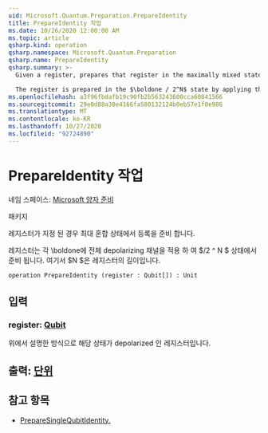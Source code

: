 ```yaml
---
uid: Microsoft.Quantum.Preparation.PrepareIdentity
title: PrepareIdentity 작업
ms.date: 10/26/2020 12:00:00 AM
ms.topic: article
qsharp.kind: operation
qsharp.namespace: Microsoft.Quantum.Preparation
qsharp.name: PrepareIdentity
qsharp.summary: >-
  Given a register, prepares that register in the maximally mixed state.

  The register is prepared in the $\boldone / 2^N$ state by applying the complete depolarizing channel to each qubit, where $N$ is the length of the register.
ms.openlocfilehash: a3f96fbdafb19c90fb2b563243600cca60841566
ms.sourcegitcommit: 29e0d88a30e4166fa580132124b0eb57e1f0e986
ms.translationtype: MT
ms.contentlocale: ko-KR
ms.lasthandoff: 10/27/2020
ms.locfileid: "92724890"
---
```

# <a name="prepareidentity-operation"></a>PrepareIdentity 작업

네임 스페이스: [Microsoft 양자 준비](xref:Microsoft.Quantum.Preparation)

패키지 [](https://nuget.org/packages/)


레지스터가 지정 된 경우 최대 혼합 상태에서 등록을 준비 합니다.

레지스터는 각 \boldone에 전체 depolarizing 채널을 적용 하 여 $/2 ^ N $ 상태에서 준비 됩니다. 여기서 $N $은 레지스터의 길이입니다.

```qsharp
operation PrepareIdentity (register : Qubit[]) : Unit
```


## <a name="input"></a>입력

### <a name="register--qubit"></a>register: [Qubit](xref:microsoft.quantum.lang-ref.qubit)

위에서 설명한 방식으로 해당 상태가 depolarized 인 레지스터입니다.



## <a name="output--unit"></a>출력: [단위](xref:microsoft.quantum.lang-ref.unit)



## <a name="see-also"></a>참고 항목

- [PrepareSingleQubitIdentity.](xref:Microsoft.Quantum.Preparation.PrepareSingleQubitIdentity)